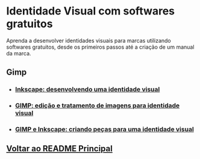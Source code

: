 # Identidade Visual com softwares gratuitos

Aprenda a desenvolver identidades visuais para marcas utilizando softwares gratuitos, desde os primeiros passos até a criação de um manual da marca.


## Gimp

- ### [Inkscape: desenvolvendo uma identidade visual](./Gimp-Inkscape_pecasParaIdentidadeVisual/menu.md)

- ### [GIMP: edição e tratamento de imagens para identidade visual](./GIMP_esdicao-tratamento-imagens/menu.md)

- ### [GIMP e Inkscape: criando peças para uma identidade visual](./Gimp-Inkscape_pecasParaIdentidadeVisual/menu.md)


## [Voltar ao README Principal](../README.md)